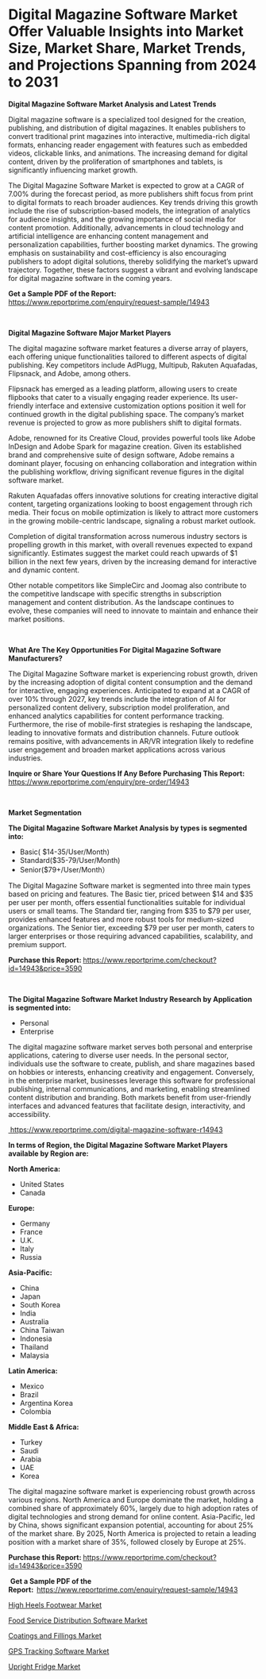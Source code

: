 <p><h1>Digital Magazine Software Market Offer Valuable Insights into Market Size, Market Share, Market Trends, and Projections Spanning from 2024 to 2031</h1></p><p><strong>Digital Magazine Software Market Analysis and Latest Trends</strong></p>
<p><p>Digital magazine software is a specialized tool designed for the creation, publishing, and distribution of digital magazines. It enables publishers to convert traditional print magazines into interactive, multimedia-rich digital formats, enhancing reader engagement with features such as embedded videos, clickable links, and animations. The increasing demand for digital content, driven by the proliferation of smartphones and tablets, is significantly influencing market growth.</p><p>The Digital Magazine Software Market is expected to grow at a CAGR of 7.00% during the forecast period, as more publishers shift focus from print to digital formats to reach broader audiences. Key trends driving this growth include the rise of subscription-based models, the integration of analytics for audience insights, and the growing importance of social media for content promotion. Additionally, advancements in cloud technology and artificial intelligence are enhancing content management and personalization capabilities, further boosting market dynamics. The growing emphasis on sustainability and cost-efficiency is also encouraging publishers to adopt digital solutions, thereby solidifying the market’s upward trajectory. Together, these factors suggest a vibrant and evolving landscape for digital magazine software in the coming years.</p></p>
<p><strong>Get a Sample PDF of the Report:&nbsp;</strong> <a href="https://www.reportprime.com/enquiry/request-sample/14943?utm_campaign=1143&utm_medium=2&utm_source=Github&utm_content=ia&utm_term=29112024&utm_id=digital-magazine-software">https://www.reportprime.com/enquiry/request-sample/14943</a></p>
<p>&nbsp;</p>
<p><strong>Digital Magazine Software Major Market Players</strong></p>
<p><p>The digital magazine software market features a diverse array of players, each offering unique functionalities tailored to different aspects of digital publishing. Key competitors include AdPlugg, Multipub, Rakuten Aquafadas, Flipsnack, and Adobe, among others. </p><p>Flipsnack has emerged as a leading platform, allowing users to create flipbooks that cater to a visually engaging reader experience. Its user-friendly interface and extensive customization options position it well for continued growth in the digital publishing space. The company’s market revenue is projected to grow as more publishers shift to digital formats. </p><p>Adobe, renowned for its Creative Cloud, provides powerful tools like Adobe InDesign and Adobe Spark for magazine creation. Given its established brand and comprehensive suite of design software, Adobe remains a dominant player, focusing on enhancing collaboration and integration within the publishing workflow, driving significant revenue figures in the digital software market.</p><p>Rakuten Aquafadas offers innovative solutions for creating interactive digital content, targeting organizations looking to boost engagement through rich media. Their focus on mobile optimization is likely to attract more customers in the growing mobile-centric landscape, signaling a robust market outlook.</p><p>Completion of digital transformation across numerous industry sectors is propelling growth in this market, with overall revenues expected to expand significantly. Estimates suggest the market could reach upwards of $1 billion in the next few years, driven by the increasing demand for interactive and dynamic content.</p><p>Other notable competitors like SimpleCirc and Joomag also contribute to the competitive landscape with specific strengths in subscription management and content distribution. As the landscape continues to evolve, these companies will need to innovate to maintain and enhance their market positions.</p></p>
<p>&nbsp;</p>
<p><strong>What Are The Key Opportunities For Digital Magazine Software Manufacturers?</strong></p>
<p><p>The Digital Magazine Software market is experiencing robust growth, driven by the increasing adoption of digital content consumption and the demand for interactive, engaging experiences. Anticipated to expand at a CAGR of over 10% through 2027, key trends include the integration of AI for personalized content delivery, subscription model proliferation, and enhanced analytics capabilities for content performance tracking. Furthermore, the rise of mobile-first strategies is reshaping the landscape, leading to innovative formats and distribution channels. Future outlook remains positive, with advancements in AR/VR integration likely to redefine user engagement and broaden market applications across various industries.</p></p>
<p><strong>Inquire or Share Your Questions If Any Before Purchasing This Report:</strong> <a href="https://www.reportprime.com/enquiry/pre-order/14943?utm_campaign=1143&utm_medium=2&utm_source=Github&utm_content=ia&utm_term=29112024&utm_id=digital-magazine-software">https://www.reportprime.com/enquiry/pre-order/14943</a></p>
<p>&nbsp;</p>
<p><strong>Market Segmentation</strong></p>
<p><strong>The Digital Magazine Software Market Analysis by types is segmented into:</strong></p>
<p><ul><li>Basic( $14-35/User/Month)</li><li>Standard($35-79/User/Month)</li><li>Senior($79+/User/Month）</li></ul></p>
<p><p>The Digital Magazine Software market is segmented into three main types based on pricing and features. The Basic tier, priced between $14 and $35 per user per month, offers essential functionalities suitable for individual users or small teams. The Standard tier, ranging from $35 to $79 per user, provides enhanced features and more robust tools for medium-sized organizations. The Senior tier, exceeding $79 per user per month, caters to larger enterprises or those requiring advanced capabilities, scalability, and premium support.</p></p>
<p><strong>Purchase this Report:&nbsp;</strong><a href="https://www.reportprime.com/checkout?id=14943&price=3590&utm_campaign=1143&utm_medium=2&utm_source=Github&utm_content=ia&utm_term=29112024&utm_id=digital-magazine-software">https://www.reportprime.com/checkout?id=14943&price=3590</a></p>
<p>&nbsp;</p>
<p><strong>The Digital Magazine Software Market Industry Research by Application is segmented into:</strong></p>
<p><ul><li>Personal</li><li>Enterprise</li></ul></p>
<p><p>The digital magazine software market serves both personal and enterprise applications, catering to diverse user needs. In the personal sector, individuals use the software to create, publish, and share magazines based on hobbies or interests, enhancing creativity and engagement. Conversely, in the enterprise market, businesses leverage this software for professional publishing, internal communications, and marketing, enabling streamlined content distribution and branding. Both markets benefit from user-friendly interfaces and advanced features that facilitate design, interactivity, and accessibility.</p></p>
<p><a href="https://www.reportprime.com/digital-magazine-software-r14943?utm_campaign=1143&utm_medium=2&utm_source=Github&utm_content=ia&utm_term=29112024&utm_id=digital-magazine-software">&nbsp;https://www.reportprime.com/digital-magazine-software-r14943</a></p>
<p><strong>In terms of Region, the Digital Magazine Software Market Players available by Region are:</strong></p>
<p>
    <p> <strong> North America: </strong>
        <ul>
            <li>United States</li>
            <li>Canada</li>
        </ul>
        </p> 
    <p> <strong> Europe: </strong>
        <ul>
            <li>Germany</li>
            <li>France</li>
            <li>U.K.</li>
            <li>Italy</li>
            <li>Russia</li>
        </ul>
        </p> 
    <p> <strong> Asia-Pacific: </strong>
        <ul>
            <li>China</li>
            <li>Japan</li>
            <li>South Korea</li>
            <li>India</li>
            <li>Australia</li>
            <li>China Taiwan</li>
            <li>Indonesia</li>
            <li>Thailand</li>
            <li>Malaysia</li>
        </ul>
        </p> 
    <p> <strong> Latin America: </strong>
        <ul>
            <li>Mexico</li>
            <li>Brazil</li>
            <li>Argentina Korea</li>
            <li>Colombia</li>
        </ul>
        </p> 
    <p> <strong> Middle East & Africa: </strong>
        <ul>
            <li>Turkey</li>
            <li>Saudi</li>
            <li>Arabia</li>
            <li>UAE</li>
            <li>Korea</li>
        </ul>
    </p>
    </p>
<p><p>The digital magazine software market is experiencing robust growth across various regions. North America and Europe dominate the market, holding a combined share of approximately 60%, largely due to high adoption rates of digital technologies and strong demand for online content. Asia-Pacific, led by China, shows significant expansion potential, accounting for about 25% of the market share. By 2025, North America is projected to retain a leading position with a market share of 35%, followed closely by Europe at 25%.</p></p>
<p><strong>Purchase this Report: </strong><a href="https://www.reportprime.com/checkout?id=14943&price=3590&utm_campaign=1143&utm_medium=2&utm_source=Github&utm_content=ia&utm_term=29112024&utm_id=digital-magazine-software">https://www.reportprime.com/checkout?id=14943&price=3590</a></p>
<p>&nbsp;<strong>Get a Sample PDF of the Report:&nbsp;&nbsp;</strong><a href="https://www.reportprime.com/enquiry/request-sample/14943?utm_campaign=1143&utm_medium=2&utm_source=Github&utm_content=ia&utm_term=29112024&utm_id=digital-magazine-software">https://www.reportprime.com/enquiry/request-sample/14943</a></p>
<p><strong></strong></p>
<p><p><a href="https://www.linkedin.com/pulse/high-heels-footwear-market-penetration-strategies-untapped-markets-tbn6f?utm_campaign=1143&utm_medium=2&utm_source=Github&utm_content=ia&utm_term=29112024&utm_id=digital-magazine-software">High Heels Footwear Market</a></p><p><a href="https://github.com/osbornrdaflalo/Market-Research-Report-List-1/blob/main/food-service-distribution-software-market.md?utm_campaign=1143&utm_medium=2&utm_source=Github&utm_content=ia&utm_term=29112024&utm_id=digital-magazine-software">Food Service Distribution Software Market</a></p><p><a href="https://www.linkedin.com/pulse/coatings-fillings-market-analysis-share-size-value-growing-vq68c?utm_campaign=1143&utm_medium=2&utm_source=Github&utm_content=ia&utm_term=29112024&utm_id=digital-magazine-software">Coatings and Fillings Market</a></p><p><a href="https://github.com/antonioc6hal/Market-Research-Report-List-1/blob/main/gps-tracking-software-market.md?utm_campaign=1143&utm_medium=2&utm_source=Github&utm_content=ia&utm_term=29112024&utm_id=digital-magazine-software">GPS Tracking Software Market</a></p><p><a href="https://issuu.com/reportprime-2/docs/upright-fridge-market-size-2030.pptx?utm_campaign=1143&utm_medium=2&utm_source=Github&utm_content=ia&utm_term=29112024&utm_id=digital-magazine-software">Upright Fridge Market</a></p></p>
